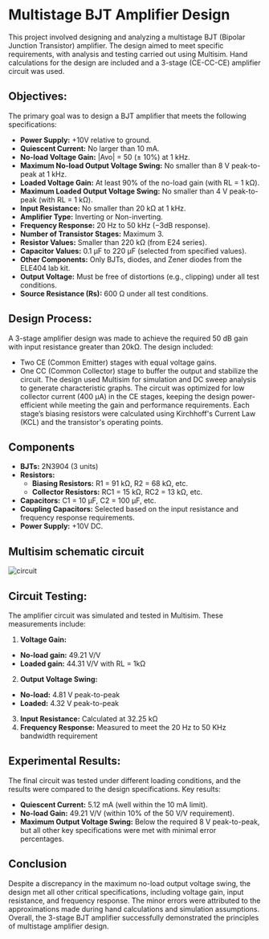 # Multistage BJT Amplifier Design
This project involved designing and analyzing a multistage BJT (Bipolar Junction Transistor) amplifier. The design aimed to meet specific requirements, with analysis and testing carried out using Multisim. Hand calculations for the design are included and a 3-stage (CE-CC-CE) amplifier circuit was used. 
## Objectives: 
The primary goal was to design a BJT amplifier that meets the following specifications:
- **Power Supply:** +10V relative to ground.
- **Quiescent Current:** No larger than 10 mA.
- **No-load Voltage Gain:** |Avo| = 50 (± 10%) at 1 kHz.
- **Maximum No-load Output Voltage Swing:** No smaller than 8 V peak-to-peak at 1 kHz.
- **Loaded Voltage Gain:** At least 90% of the no-load gain (with RL = 1 kΩ).
- **Maximum Loaded Output Voltage Swing:** No smaller than 4 V peak-to-peak (with RL = 1 kΩ).
- **Input Resistance:** No smaller than 20 kΩ at 1 kHz.
- **Amplifier Type:** Inverting or Non-inverting.
- **Frequency Response:** 20 Hz to 50 kHz (−3dB response).
- **Number of Transistor Stages:** Maximum 3.
- **Resistor Values:** Smaller than 220 kΩ (from E24 series).
- **Capacitor Values:** 0.1 μF to 220 μF (selected from specified values).
- **Other Components:** Only BJTs, diodes, and Zener diodes from the ELE404 lab kit.
- **Output Voltage:** Must be free of distortions (e.g., clipping) under all test conditions.
- **Source Resistance (Rs):** 600 Ω under all test conditions.
## Design Process:
A 3-stage amplifier design was made to achieve the required 50 dB gain with input resistance greater than 20kΩ. The design included:
- Two CE (Common Emitter) stages with equal voltage gains.
- One CC (Common Collector) stage to buffer the output and stabilize the circuit.
The design used Multisim for simulation and DC sweep analysis to generate characteristic graphs. The circuit was optimized for low collector current (400 μA) in the CE stages, keeping the design power-efficient while meeting the gain and performance requirements. Each stage’s biasing resistors were calculated using Kirchhoff's Current Law (KCL) and the transistor's operating points.
## Components
- **BJTs:** 2N3904 (3 units)
- **Resistors:**
  - **Biasing Resistors:** R1 = 91 kΩ, R2 = 68 kΩ, etc.
  - **Collector Resistors:** RC1 = 15 kΩ, RC2 = 13 kΩ, etc.
- **Capacitors:** C1 = 10 μF, C2 = 100 μF, etc.
- **Coupling Capacitors:** Selected based on the input resistance and frequency response requirements.
- **Power Supply:** +10V DC.
## Multisim schematic circuit
![circuit](https://github.com/user-attachments/assets/e3c7bb1b-de0b-4ccd-8217-3db64fbf2322)
## Circuit Testing:
The amplifier circuit was simulated and tested in Multisim. These measurements include:
1. **Voltage Gain:**
  - **No-load gain:** 49.21 V/V
  - **Loaded gain:** 44.31 V/V with RL = 1kΩ
2. **Output Voltage Swing:**
  - **No-load:** 4.81 V peak-to-peak
  - **Loaded:** 4.32 V peak-to-peak
3. **Input Resistance:** Calculated at 32.25 kΩ
4. **Frequency Response:** Measured to meet the 20 Hz to 50 KHz bandwidth requirement
## Experimental Results:
The final circuit was tested under different loading conditions, and the results were compared to the design specifications. 
Key results:
- **Quiescent Current:** 5.12 mA (well within the 10 mA limit).
- **No-load Gain:** 49.21 V/V (within 10% of the 50 V/V requirement).
- **Maximum Output Voltage Swing:** Below the required 8 V peak-to-peak, but all other key specifications were met with minimal error percentages.
## Conclusion
Despite a discrepancy in the maximum no-load output voltage swing, the design met all other critical specifications, including voltage gain, input resistance, and frequency response. The minor errors were attributed to the approximations made during hand calculations and simulation assumptions. Overall, the 3-stage BJT amplifier successfully demonstrated the principles of multistage amplifier design.
